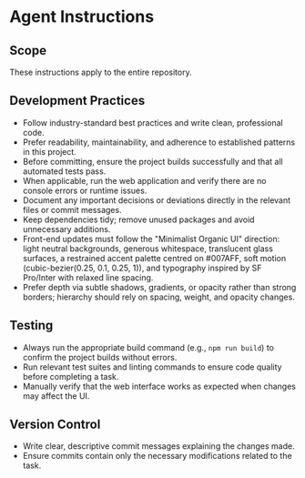 # Agent Instructions

## Scope
These instructions apply to the entire repository.

## Development Practices
- Follow industry-standard best practices and write clean, professional code.
- Prefer readability, maintainability, and adherence to established patterns in this project.
- Before committing, ensure the project builds successfully and that all automated tests pass.
- When applicable, run the web application and verify there are no console errors or runtime issues.
- Document any important decisions or deviations directly in the relevant files or commit messages.
- Keep dependencies tidy; remove unused packages and avoid unnecessary additions.
- Front-end updates must follow the "Minimalist Organic UI" direction: light neutral backgrounds, generous whitespace, translucent glass surfaces, a restrained accent palette centred on #007AFF, soft motion (cubic-bezier(0.25, 0.1, 0.25, 1)), and typography inspired by SF Pro/Inter with relaxed line spacing.
- Prefer depth via subtle shadows, gradients, or opacity rather than strong borders; hierarchy should rely on spacing, weight, and opacity changes.

## Testing
- Always run the appropriate build command (e.g., `npm run build`) to confirm the project builds without errors.
- Run relevant test suites and linting commands to ensure code quality before completing a task.
- Manually verify that the web interface works as expected when changes may affect the UI.

## Version Control
- Write clear, descriptive commit messages explaining the changes made.
- Ensure commits contain only the necessary modifications related to the task.

